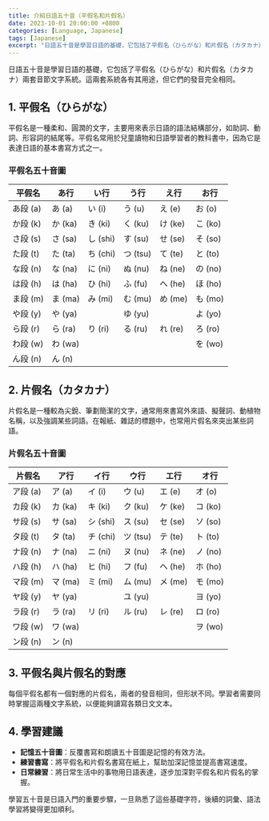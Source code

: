```yaml
---
title: 介紹日語五十音（平假名和片假名）
date: 2023-10-01 20:00:00 +0800
categories: [Language, Japanese]
tags: [Japanese]
excerpt: "日語五十音是學習日語的基礎，它包括了平假名（ひらがな）和片假名（カタカナ）兩套音節文字系統。"
---
```


日語五十音是學習日語的基礎，它包括了平假名（ひらがな）和片假名（カタカナ）兩套音節文字系統。這兩套系統各有其用途，但它們的發音完全相同。

## **1. 平假名（ひらがな）**

平假名是一種柔和、圓潤的文字，主要用來表示日語的語法結構部分，如助詞、動詞、形容詞的結尾等。平假名常用於兒童讀物和日語學習者的教科書中，因為它是表達日語的基本書寫方式之一。

### 平假名五十音圖

| 平假名   | あ行    | い行     | う行     | え行    | お行    |
| -------- | ------- | -------- | -------- | ------- | ------- |
| あ段 (a) | あ (a)  | い (i)   | う (u)   | え (e)  | お (o)  |
| か段 (k) | か (ka) | き (ki)  | く (ku)  | け (ke) | こ (ko) |
| さ段 (s) | さ (sa) | し (shi) | す (su)  | せ (se) | そ (so) |
| た段 (t) | た (ta) | ち (chi) | つ (tsu) | て (te) | と (to) |
| な段 (n) | な (na) | に (ni)  | ぬ (nu)  | ね (ne) | の (no) |
| は段 (h) | は (ha) | ひ (hi)  | ふ (fu)  | へ (he) | ほ (ho) |
| ま段 (m) | ま (ma) | み (mi)  | む (mu)  | め (me) | も (mo) |
| や段 (y) | や (ya) |          | ゆ (yu)  |         | よ (yo) |
| ら段 (r) | ら (ra) | り (ri)  | る (ru)  | れ (re) | ろ (ro) |
| わ段 (w) | わ (wa) |          |          |         | を (wo) |
| ん段 (n) | ん (n)  |          |          |         |         |

## **2. 片假名（カタカナ）**

片假名是一種較為尖銳、筆劃簡潔的文字，通常用來書寫外來語、擬聲詞、動植物名稱，以及強調某些詞語。在報紙、雜誌的標題中，也常用片假名來突出某些詞語。

### 片假名五十音圖

| 片假名   | ア行    | イ行     | ウ行     | エ行    | オ行    |
| -------- | ------- | -------- | -------- | ------- | ------- |
| ア段 (a) | ア (a)  | イ (i)   | ウ (u)   | エ (e)  | オ (o)  |
| カ段 (k) | カ (ka) | キ (ki)  | ク (ku)  | ケ (ke) | コ (ko) |
| サ段 (s) | サ (sa) | シ (shi) | ス (su)  | セ (se) | ソ (so) |
| タ段 (t) | タ (ta) | チ (chi) | ツ (tsu) | テ (te) | ト (to) |
| ナ段 (n) | ナ (na) | ニ (ni)  | ヌ (nu)  | ネ (ne) | ノ (no) |
| ハ段 (h) | ハ (ha) | ヒ (hi)  | フ (fu)  | ヘ (he) | ホ (ho) |
| マ段 (m) | マ (ma) | ミ (mi)  | ム (mu)  | メ (me) | モ (mo) |
| ヤ段 (y) | ヤ (ya) |          | ユ (yu)  |         | ヨ (yo) |
| ラ段 (r) | ラ (ra) | リ (ri)  | ル (ru)  | レ (re) | ロ (ro) |
| ワ段 (w) | ワ (wa) |          |          |         | ヲ (wo) |
| ン段 (n) | ン (n)  |          |          |         |         |

## **3. 平假名與片假名的對應**

每個平假名都有一個對應的片假名，兩者的發音相同，但形狀不同。學習者需要同時掌握這兩種文字系統，以便能夠讀寫各類日文文本。

## **4. 學習建議**

- **記憶五十音圖**：反覆書寫和朗讀五十音圖是記憶的有效方法。
- **練習書寫**：將平假名和片假名書寫在紙上，幫助加深記憶並提高書寫速度。
- **日常練習**：將日常生活中的事物用日語表達，逐步加深對平假名和片假名的掌握。

學習五十音是日語入門的重要步驟，一旦熟悉了這些基礎字符，後續的詞彙、語法學習將變得更加順利。
